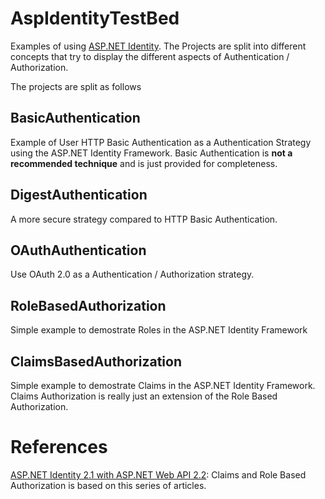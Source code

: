 # AspIdentityTestBed
Examples of using [ASP.NET Identity](http://www.asp.net/identity). The Projects are split into different concepts that try to display the different 
aspects of Authentication / Authorization.

The projects are split as follows

## BasicAuthentication

Example of User HTTP Basic Authentication as a Authentication Strategy using the ASP.NET Identity Framework.
Basic Authentication is **not a recommended technique** and is just provided for completeness.

## DigestAuthentication

A more secure strategy compared to HTTP Basic Authentication.

## OAuthAuthentication

Use OAuth 2.0 as a Authentication / Authorization strategy.

## RoleBasedAuthorization

Simple example to demostrate Roles in the ASP.NET Identity Framework

## ClaimsBasedAuthorization

Simple example to demostrate Claims in the ASP.NET Identity Framework. Claims Authorization is really just an extension of the Role Based Authorization.

# References

[ASP.NET Identity 2.1 with ASP.NET Web API 2.2](http://bitoftech.net/2015/01/21/asp-net-identity-2-with-asp-net-web-api-2-accounts-management/): Claims and Role Based Authorization is based on this series of articles.
